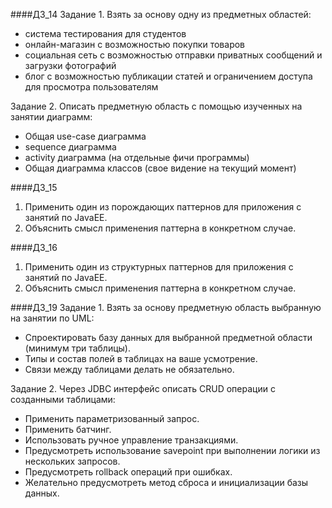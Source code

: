 ####ДЗ_14
Задание 1. Взять за основу одну из предметных областей:
 - система тестирования для студентов
 - онлайн-магазин с возможностью покупки товаров
 - социальная сеть с возможностью отправки приватных сообщений и загрузки фотографий
 - блог с возможностью публикации статей и ограничением доступа для просмотра пользователям
 
 Задание 2. Описать предметную область с помощью изученных на занятии диаграмм:

- Общая use-case диаграмма
- sequence диаграмма
- activity диаграмма (на отдельные фичи программы)
- Общая диаграмма классов (свое видение на текущий момент)


####ДЗ_15
1) Применить один из порождающих паттернов для приложения с занятий по JavaEE.
2) Объяснить смысл применения паттерна в конкретном случае.


####ДЗ_16
1) Применить один из структурных паттернов для приложения с занятий по JavaEE.
2) Объяснить смысл применения паттерна в конкретном случае.


####ДЗ_19
Задание 1. Взять за основу предметную область выбранную на занятии по UML:

 - Спроектировать базу данных для выбранной предметной области (минимум три таблицы).
 - Типы и состав полей в таблицах на ваше усмотрение.
 - Связи между таблицами делать не обязательно.

Задание 2. Через JDBC интерфейс описать CRUD операции с созданными таблицами:

- Применить параметризованный запрос.
- Применить батчинг.
- Использовать ручное управление транзакциями.
- Предусмотреть использование savepoint при выполнении логики из нескольких запросов.
- Предусмотреть rollback операций при ошибках.
- Желательно предусмотреть метод сброса и инициализации базы данных.